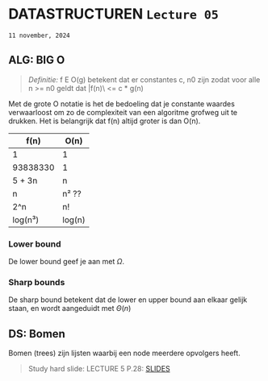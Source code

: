 # DATASTRUCTUREN `Lecture 05`

`11 november, 2024`

## ALG: BIG O


> *Definitie:* f E O(g) betekent dat er constantes c, n0 zijn zodat voor alle n >= n0 geldt dat |f(n)\ <= c * g(n)

Met de grote O notatie is het de bedoeling dat je constante waardes verwaarloost om zo de complexiteit van een algoritme grofweg uit te drukken. Het is belangrijk dat f(n) altijd groter is dan O(n).

| f(n) | O(n) |
| --- | --- |
| 1 | 1 |
|93838330 | 1 |
| 5 + 3n | n |
| n | n² ??|
| 2^n | n! |
| log(n³) | log(n) |

### Lower bound
De lower bound geef je aan met $\Omega$. 

### Sharp bounds
De sharp bound betekent dat de lower en upper bound aan elkaar gelijk staan, en wordt aangeduidt met $\Theta(n)$

## DS: Bomen
Bomen (trees) zijn lijsten waarbij een node meerdere opvolgers heeft.

> Study hard slide: LECTURE 5 P.28: [SLIDES](file:///home/santos/Downloads/Lecture5.pdf)